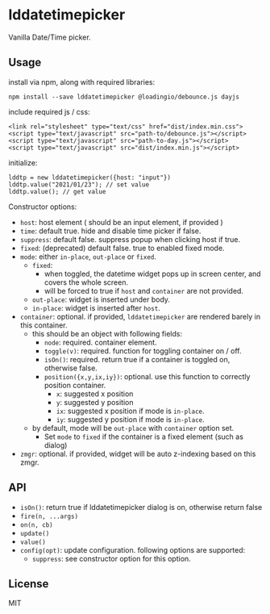 # lddatetimepicker

Vanilla Date/Time picker.


## Usage

install via npm, along with required libraries:

    npm install --save lddatetimepicker @loadingio/debounce.js dayjs


include required js / css:

    <link rel="stylesheet" type="text/css" href="dist/index.min.css">
    <script type="text/javascript" src="path-to/debounce.js"></script>
    <script type="text/javascript" src="path-to-day.js"></script>
    <script type="text/javascript" src="dist/index.min.js"></script>


initialize:

    lddtp = new lddatetimepicker({host: "input"})
    lddtp.value("2021/01/23"); // set value
    lddtp.value(); // get value


Constructor options:

 - `host`: host element ( should be an input element, if provided )
 - `time`: default true. hide and disable time picker if false.
 - `suppress`: default false. suppress popup when clicking host if true.
 - `fixed`: (deprecated) default false. true to enabled fixed mode.
 - `mode`: either `in-place`, `out-place` or `fixed`.
   - `fixed`:
     - when toggled, the datetime widget pops up in screen center, and covers the whole screen.
     - will be forced to true if `host` and `container` are not provided.
   - `out-place`: widget is inserted under body.
   - `in-place`: widget is inserted after `host`.
 - `container`: optional. if provided, `lddatetimepicker` are rendered barely in this container.
   - this should be an object with following fields:
     - `node`: required. container element.
     - `toggle(v)`: required. function for toggling container on / off.
     - `isOn()`: required. return true if a container is toggled on, otherwise false.
     - `position({x,y,ix,iy})`: optional. use this function to correctly position container.
       - `x`: suggested x position
       - `y`: suggested y position
       - `ix`: suggested x position if mode is `in-place`.
       - `iy`: suggested y position if mode is `in-place`.
   - by default, mode will be `out-place` with `container` option set.
     - Set `mode` to `fixed` if the container is a fixed element (such as dialog)
 - `zmgr`: optional. if provided, widget will be auto z-indexing based on this zmgr.


## API

 - `isOn()`: return true if lddatetimepicker dialog is on, otherwise return false
 - `fire(n, ...args)`
 - `on(n, cb)`
 - `update()`
 - `value()`
 - `config(opt)`: update configuration. following options are supported:
   - `suppress`: see constructor option for this option.


## License

MIT
